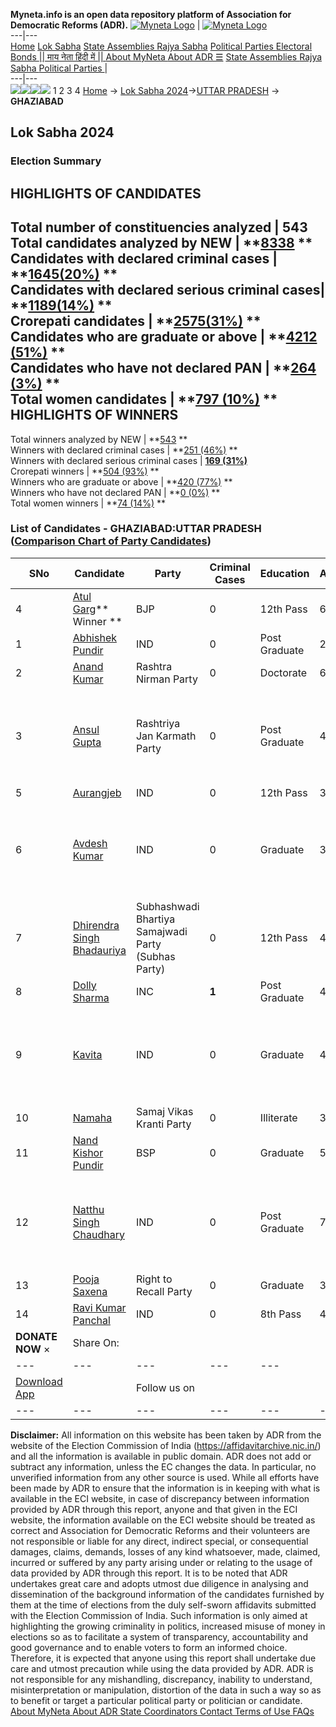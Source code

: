 **Myneta.info is an open data repository platform of Association for Democratic Reforms (ADR).**
[![Myneta Logo](https://www.myneta.info/lib/img/myneta-logo.png)](https://www.myneta.info/) | [![Myneta Logo](https://www.myneta.info/lib/img/adr-logo.png)](https://adrindia.org)  
---|---  
[Home](https://www.myneta.info/) [Lok Sabha](https://www.myneta.info/#ls "Lok Sabha") [ State Assemblies ](https://www.myneta.info/#sa "State Assemblies") [Rajya Sabha](https://www.myneta.info/#rs "Rajya Sabha") [Political Parties ](https://www.myneta.info/party "Political Parties") [ Electoral Bonds ](https://www.myneta.info/electoral_bonds "Electoral Bonds") [ || माय नेता हिंदी में || ](https://translate.google.co.in/translate?prev=hp&hl=en&js=y&u=www.myneta.info&sl=en&tl=hi&history_state0=) [ About MyNeta ](https://adrindia.org/content/about-myneta) [ About ADR ](https://adrindia.org/about-adr/who-we-are) [☰](javascript:void\(0\))
[ State Assemblies ](https://www.myneta.info/#sa "State Assemblies") [ Rajya Sabha ](https://www.myneta.info/#rs "Rajya Sabha") [ Political Parties ](https://www.myneta.info/party "Political Parties")
|   
---|---  
![](https://www.myneta.info/lib/img/banner/banner-1.png)![](https://www.myneta.info/lib/img/banner/banner-2.png)![](https://www.myneta.info/lib/img/banner/banner-3.png)![](https://www.myneta.info/lib/img/banner/banner-4.png)
1  2  3  4 
[Home](https://www.myneta.info/) → [Lok Sabha 2024](https://www.myneta.info/LokSabha2024/)→[UTTAR PRADESH](https://www.myneta.info/LokSabha2024/index.php?action=show_constituencies&state_id=35) → **GHAZIABAD**
### 
## Lok Sabha 2024
###  Election Summary 
HIGHLIGHTS OF CANDIDATES  
---  
Total number of constituencies analyzed |  543   
Total candidates analyzed by NEW | **[8338](https://www.myneta.info/LokSabha2024/index.php?action=summary&subAction=candidates_analyzed&sort=candidate#summary) **  
Candidates with declared criminal cases | **[1645(20%)](https://www.myneta.info/LokSabha2024/index.php?action=summary&subAction=crime&sort=candidate#summary) **  
Candidates with declared serious criminal cases| **[1189(14%)](https://www.myneta.info/LokSabha2024/index.php?action=summary&subAction=serious_crime&sort=candidate#summary) **  
Crorepati candidates | **[2575(31%)](https://www.myneta.info/LokSabha2024/index.php?action=summary&subAction=crorepati&sort=candidate#summary) **  
Candidates who are graduate or above | **[4212 (51%)](https://www.myneta.info/LokSabha2024/index.php?action=summary&subAction=education&sort=candidate#summary) **  
Candidates who have not declared PAN | **[264 (3%)](https://www.myneta.info/LokSabha2024/index.php?action=summary&subAction=without_pan&sort=candidate#summary) **  
Total women candidates | **[797 (10%)](https://www.myneta.info/LokSabha2024/index.php?action=summary&subAction=women_candidate&sort=candidate#summary) **  
HIGHLIGHTS OF WINNERS  
---  
Total winners analyzed by NEW | **[543](https://www.myneta.info/LokSabha2024/index.php?action=summary&subAction=winner_analyzed&sort=candidate#summary) **  
Winners with declared criminal cases | **[251 (46%)](https://www.myneta.info/LokSabha2024/index.php?action=summary&subAction=winner_crime&sort=candidate#summary) **  
Winners with declared serious criminal cases | **[169 (31%)](https://www.myneta.info/LokSabha2024/index.php?action=summary&subAction=winner_serious_crime&sort=candidate#summary)**  
Crorepati winners | **[504 (93%)](https://www.myneta.info/LokSabha2024/index.php?action=summary&subAction=winner_crorepati&sort=candidate#summary) **  
Winners who are graduate or above | **[420 (77%)](https://www.myneta.info/LokSabha2024/index.php?action=summary&subAction=winner_education&sort=candidate#summary) **  
Winners who have not declared PAN | **[0 (0%)](https://www.myneta.info/LokSabha2024/index.php?action=summary&subAction=winner_without_pan&sort=candidate#summary) **  
Total women winners | **[74 (14%)](https://www.myneta.info/LokSabha2024/index.php?action=summary&subAction=winner_women&sort=candidate#summary) **  
### List of Candidates - GHAZIABAD:UTTAR PRADESH ([Comparison Chart of Party Candidates](https://www.myneta.info/LokSabha2024/comparisonchart.php?constituency_id=459))
SNo | Candidate| Party| Criminal Cases| Education| Age| Total Assets| Liabilities  
---|---|---|---|---|---|---|---  
4  | [Atul Garg](https://www.myneta.info/LokSabha2024/candidate.php?candidate_id=2518)** Winner ** | BJP | 0 | 12th Pass| 66 | Rs 26,97,82,311 ~ 26 Crore+ | Rs 1,29,01,326 ~ 1 Crore+  
1  | [Abhishek Pundir](https://www.myneta.info/LokSabha2024/candidate.php?candidate_id=2672) | IND | 0 | Post Graduate| 27 | Rs 47,36,868 ~ 47 Lacs+ | Rs 8,46,535 ~ 8 Lacs+  
2  | [Anand Kumar](https://www.myneta.info/LokSabha2024/candidate.php?candidate_id=3184) | Rashtra Nirman Party | 0 | Doctorate| 67 | Rs 2,32,69,912 ~ 2 Crore+ | Rs 0 ~   
3  | [Ansul Gupta](https://www.myneta.info/LokSabha2024/candidate.php?candidate_id=2519) | Rashtriya Jan Karmath Party | 0 | Post Graduate| 42 | ![](https://myneta.info/image_v2.php?myneta_folder=LokSabha2024&candidate_id=2519&col=ta) | ![](https://myneta.info/image_v2.php?myneta_folder=LokSabha2024&candidate_id=2519&col=lia)  
5  | [Aurangjeb](https://www.myneta.info/LokSabha2024/candidate.php?candidate_id=2803) | IND | 0 | 12th Pass| 34 | Rs 1,15,81,000 ~ 1 Crore+ | Rs 0 ~   
6  | [Avdesh Kumar](https://www.myneta.info/LokSabha2024/candidate.php?candidate_id=2522) | IND | 0 | Graduate| 30 | ![](https://myneta.info/image_v2.php?myneta_folder=LokSabha2024&candidate_id=2522&col=ta) | ![](https://myneta.info/image_v2.php?myneta_folder=LokSabha2024&candidate_id=2522&col=lia)  
7  | [Dhirendra Singh Bhadauriya](https://www.myneta.info/LokSabha2024/candidate.php?candidate_id=1812) | Subhashwadi Bhartiya Samajwadi Party (Subhas Party) | 0 | 12th Pass| 44 | Rs 7,63,723 ~ 7 Lacs+ | Rs 0 ~   
8  | [Dolly Sharma](https://www.myneta.info/LokSabha2024/candidate.php?candidate_id=1811) | INC | **1** | Post Graduate| 40 | Rs 2,13,79,137 ~ 2 Crore+ | Rs 0 ~   
9  | [Kavita](https://www.myneta.info/LokSabha2024/candidate.php?candidate_id=2674) | IND | 0 | Graduate| 47 | ![](https://myneta.info/image_v2.php?myneta_folder=LokSabha2024&candidate_id=2674&col=ta) | ![](https://myneta.info/image_v2.php?myneta_folder=LokSabha2024&candidate_id=2674&col=lia)  
10  | [Namaha](https://www.myneta.info/LokSabha2024/candidate.php?candidate_id=2799) | Samaj Vikas Kranti Party | 0 | Illiterate| 36 | Rs 1,52,74,180 ~ 1 Crore+ | Rs 17,17,707 ~ 17 Lacs+  
11  | [Nand Kishor Pundir](https://www.myneta.info/LokSabha2024/candidate.php?candidate_id=2520) | BSP | 0 | Graduate| 50 | Rs 20,63,04,948 ~ 20 Crore+ | Rs 1,64,82,020 ~ 1 Crore+  
12  | [Natthu Singh Chaudhary](https://www.myneta.info/LokSabha2024/candidate.php?candidate_id=1813) | IND | 0 | Post Graduate| 73 | ![](https://myneta.info/image_v2.php?myneta_folder=LokSabha2024&candidate_id=1813&col=ta) | ![](https://myneta.info/image_v2.php?myneta_folder=LokSabha2024&candidate_id=1813&col=lia)  
13  | [Pooja Saxena](https://www.myneta.info/LokSabha2024/candidate.php?candidate_id=2523) | Right to Recall Party | 0 | Graduate| 31 | Rs 33,037 ~ 33 Thou+ | Rs 0 ~   
14  | [Ravi Kumar Panchal](https://www.myneta.info/LokSabha2024/candidate.php?candidate_id=2521) | IND | 0 | 8th Pass| 43 | Rs 9,13,500 ~ 9 Lacs+ | Rs 0 ~   
|  **DONATE NOW** × |  Share On:  | [](https://api.whatsapp.com/send?text=https%3A%2F%2Fmyneta.info%2Fpunjab2022%2Findex.php%3Faction%3Dshow_constituencies%26state_id%3D19) | [](https://www.facebook.com/sharer/sharer.php?u=https%3A%2F%2Fmyneta.info%2Fpunjab2022%2Findex.php%3Faction%3Dshow_constituencies%26state_id%3D19) | [](https://twitter.com/share?url=https%3A%2F%2Fmyneta.info%2Fpunjab2022%2Findex.php%3Faction%3Dshow_constituencies%26state_id%3D19)  
---|---|---|---|---  
| [ Download App ](https://play.google.com/store/apps/details?id=com.webrosoft.myneta1&pcampaignid=pcampaignidMKT-Other-global-all-co-prtnr-py-PartBadge-Mar2515-1) | [](https://play.google.com/store/apps/details?id=com.webrosoft.myneta1&pcampaignid=pcampaignidMKT-Other-global-all-co-prtnr-py-PartBadge-Mar2515-1) |  Follow us on  | [](https://www.facebook.com/adrindia.org/) | [](https://twitter.com/adrspeaks) | [](https://groups.google.com/g/national-election-watch?hl=en&pli=1) | [](https://www.instagram.com/adrspeaks/) | [](https://www.youtube.com/user/adrspeaks) | [](https://sharechat.com/profile/adrspeaks)  
---|---|---|---|---|---|---|---|---  
**Disclaimer:** All information on this website has been taken by ADR from the website of the Election Commission of India (https://affidavitarchive.nic.in/) and all the information is available in public domain. ADR does not add or subtract any information, unless the EC changes the data. In particular, no unverified information from any other source is used. While all efforts have been made by ADR to ensure that the information is in keeping with what is available in the ECI website, in case of discrepancy between information provided by ADR through this report, anyone and that given in the ECI website, the information available on the ECI website should be treated as correct and Association for Democratic Reforms and their volunteers are not responsible or liable for any direct, indirect special, or consequential damages, claims, demands, losses of any kind whatsoever, made, claimed, incurred or suffered by any party arising under or relating to the usage of data provided by ADR through this report. It is to be noted that ADR undertakes great care and adopts utmost due diligence in analysing and dissemination of the background information of the candidates furnished by them at the time of elections from the duly self-sworn affidavits submitted with the Election Commission of India. Such information is only aimed at highlighting the growing criminality in politics, increased misuse of money in elections so as to facilitate a system of transparency, accountability and good governance and to enable voters to form an informed choice. Therefore, it is expected that anyone using this report shall undertake due care and utmost precaution while using the data provided by ADR. ADR is not responsible for any mishandling, discrepancy, inability to understand, misinterpretation or manipulation, distortion of the data in such a way so as to benefit or target a particular political party or politician or candidate. 
[ About MyNeta ](https://adrindia.org/content/about-myneta) [ About ADR ](https://adrindia.org/about-adr/who-we-are) [ State Coordinators ](https://adrindia.org/about-adr/state-coordinators) [ Contact ](https://adrindia.org/contact-us) [ Terms of Use ](https://adrindia.org/content/adr-terms-use) [ FAQs ](https://adrindia.org/content/faqs)
